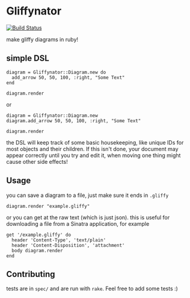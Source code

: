 # Gliffynator

[![Build Status](https://travis-ci.org/timothypage/gliffynator.svg)](https://travis-ci.org/timothypage/gliffynator)

make gliffy diagrams in ruby!


## simple DSL

    diagram = Gliffynator::Diagram.new do
      add_arrow 50, 50, 100, :right, "Some Text"
    end

    diagram.render

or

    diagram = Gliffynator::Diagram.new
    diagram.add_arrow 50, 50, 100, :right, "Some Text"

    diagram.render

the DSL will keep track of some basic housekeeping, like unique IDs for most objects and their children.  If this isn't done, your document may appear correctly until you try and edit it, when moving one thing might cause other side effects!

## Usage

you can save a diagram to a file, just make sure it ends in `.gliffy`

    diagram.render "example.gliffy"

or you can get at the raw text (which is just json).  this is useful for downloading a file from a Sinatra application, for example

    get '/example.gliffy' do
      header 'Content-Type', 'text/plain'
      header 'Content-Disposition', 'attachment'
      body diagram.render
    end


## Contributing

tests are in `spec/` and are run with `rake`. Feel free to add some tests :)

